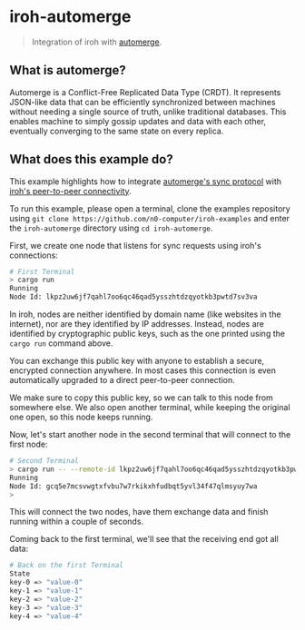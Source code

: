 # iroh-automerge

> Integration of iroh with [automerge](https://automerge.org).

## What is automerge?

Automerge is a Conflict-Free Replicated Data Type (CRDT).
It represents JSON-like data that can be efficiently synchronized between machines without needing
a single source of truth, unlike traditional databases.
This enables machine to simply gossip updates and data with each other, eventually converging to the same state on every replica.

## What does this example do?

This example highlights how to integrate [automerge's sync protocol] with [iroh's peer-to-peer connectivity].

To run this example, please open a terminal, clone the examples repository using `git clone https://github.com/n0-computer/iroh-examples`
and enter the `iroh-automerge` directory using `cd iroh-automerge`.

First, we create one node that listens for sync requests using iroh's connections:

```sh
# First Terminal
> cargo run
Running
Node Id: lkpz2uw6jf7qahl7oo6qc46qad5ysszhtdzqyotkb3pwtd7sv3va
```

In iroh, nodes are neither identified by domain name (like websites in the internet), nor are they identified by IP addresses.
Instead, nodes are identified by cryptographic public keys, such as the one printed using the `cargo run` command above.

You can exchange this public key with anyone to establish a secure, encrypted connection anywhere.
In most cases this connection is even automatically upgraded to a direct peer-to-peer connection.

We make sure to copy this public key, so we can talk to this node from somewhere else.
We also open another terminal, while keeping the original one open, so this node keeps running.

Now, let's start another node in the second terminal that will connect to the first node:

```sh
# Second Terminal
> cargo run -- --remote-id lkpz2uw6jf7qahl7oo6qc46qad5ysszhtdzqyotkb3pwtd7sv3va
Running
Node Id: gcq5e7mcsvwgtxfvbu7w7rkikxhfudbqt5yvl34f47qlmsyuy7wa
>
```

This will connect the two nodes, have them exchange data and finish running within a couple of seconds.

Coming back to the first terminal, we'll see that the receiving end got all data:

```sh
# Back on the first Terminal
State
key-0 => "value-0"
key-1 => "value-1"
key-2 => "value-2"
key-3 => "value-3"
key-4 => "value-4"
```

[automerge's sync protocol]: https://docs.rs/automerge/latest/automerge/sync/
[iroh's peer-to-peer connectivity]: https://docs.rs/iroh/latest/iroh/net/index.html

